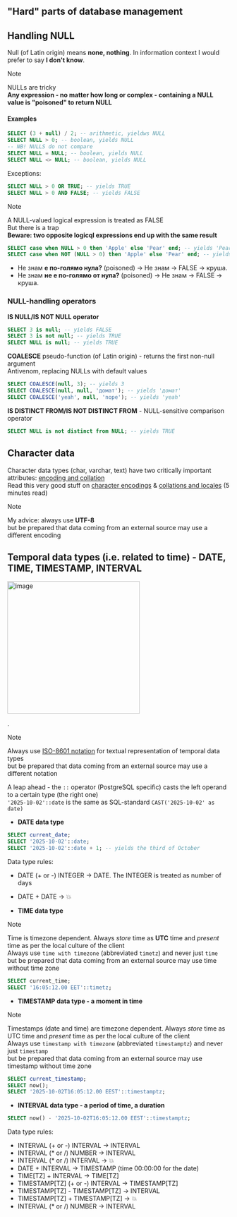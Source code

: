 ## "Hard" parts of database management
## Handling NULL

Null (of Latin origin) means **none, nothing**. In information context I would prefer to say **I don't know**.
> [!NOTE]  
> NULLs are tricky  
> **Any expression - no matter how long or complex - containing a NULL value is "poisoned" to return NULL**
#### Examples  
```sql
SELECT (3 + null) / 2; -- arithmetic, yieldws NULL
SELECT NULL > 0; -- boolean, yields NULL
-- NB! NULLS do not compare
SELECT NULL = NULL; -- boolean, yields NULL
SELECT NULL <> NULL; -- boolean, yields NULL
```
Exceptions:
```sql
SELECT NULL > 0 OR TRUE; -- yields TRUE
SELECT NULL > 0 AND FALSE; -- yields FALSE
```
> [!NOTE]  
> A NULL-valued logical expression is treated as FALSE  
> But there is a trap  
> **Beware: two opposite logicql expressions end up with the same result**
```sql
SELECT case when NULL > 0 then 'Apple' else 'Pear' end; -- yields 'Pear'
SELECT case when NOT (NULL > 0) then 'Apple' else 'Pear' end; -- yields 'Pear'
```
* Не знам **е по-голямо нула?** (poisoned) -> Не знам -> FALSE -> круша.
* Не знам **не е по-голямо от нула?** (poisoned) -> Не знам -> FALSE -> круша.

### NULL-handling operators
**IS NULL/IS NOT NULL operator**
```sql
SELECT 3 is null; -- yields FALSE
SELECT 3 is not null; -- yields TRUE
SELECT NULL is null; -- yields TRUE
```
**COALESCE** pseudo-function (of Latin origin) - returns the first non-null argument  
Antivenom, replacing NULLs with default values
```sql
SELECT COALESCE(null, 3); -- yields 3
SELECT COALESCE(null, null, 'домат'); -- yields 'домат'
SELECT COALESCE('yeah', null, 'nope'); -- yields 'yeah'
```
**IS DISTINCT FROM/IS NOT DISTINCT FROM** - NULL-sensitive comparison operator
```sql
SELECT NULL is not distinct from NULL; -- yields TRUE
```
## Character data
Character data types (char, varchar, text) have two critically important attributes: [encoding and collation](https://www.postgresql.org/docs/current/multibyte.html#MULTIBYTE)   
Read this very good stuff on [character encodings](https://thebuild.com/blog/2024/10/27/speaking-in-tongues-postgresql-and-character-encodings/) & [collations and locales](https://thebuild.com/blog/2024/10/25/postgresql-collations-1-gentlemen-this-is-a-football/) (5 minutes read)  
> [!NOTE]  
> My advice: always use **UTF-8**  
> but be prepared that data coming from an external source may use a different encoding  
  
## Temporal data types (i.e. related to time) - DATE, TIME, TIMESTAMP, INTERVAL
<img width="300" alt="image" src="https://github.com/user-attachments/assets/c9be2033-5eb9-4a0c-88ee-9abbf7d73565" />  
  
.  
> [!NOTE]  
> Always use [ISO-8601 notation](https://en.wikipedia.org/wiki/ISO_8601) for textual representation of temporal data types  
> but be prepared that data coming from an external source may use a different notation  

A leap ahead - the `::` operator (PostgreSQL specific) casts the left operand to a certain type (the right one)  
`'2025-10-02'::date` is the same as SQL-standard `CAST('2025-10-02' as date)`

* **DATE data type**
```sql
SELECT current_date;
SELECT '2025-10-02'::date;
SELECT '2025-10-02'::date + 1; -- yields the third of October
```
Data type rules:
* DATE (+ or -) INTEGER -> DATE. The INTEGER is treated as number of days
* DATE + DATE -> :boom:

  
* **TIME data type**  
> [!NOTE]  
> Time is timezone dependent. Always *store* time as **UTC** time and *present* time as per the local culture of the client  
> Always use `time with timezone` (abbreviated `timetz`) and never just `time`  
> but be prepared that data coming from an external source may use time without time zone 
```sql
SELECT current_time;
SELECT '16:05:12.00 EET'::timetz;
```

* **TIMESTAMP data type - a moment in time**
> [!NOTE]  
> Timestamps (date and time) are timezone dependent. Always *store* time as UTC time and *present* time as per the local culture of the client  
> Always use `timestamp with timezone` (abbreviated `timestamptz`) and never just `timestamp`  
> but be prepared that data coming from an external source may use timestamp without time zone
```sql
SELECT current_timestamp;
SELECT now();
SELECT '2025-10-02T16:05:12.00 EEST'::timestamptz;
```

* **INTERVAL data type - a period of time, a duration**
```sql
SELECT now() - '2025-10-02T16:05:12.00 EEST'::timestamptz;
```
Data type rules:
* INTERVAL (+ or -) INTERVAL -> INTERVAL
* INTERVAL (* or /) NUMBER -> INTERVAL
* INTERVAL (* or /) INTERVAL -> :boom:
* DATE + INTERVAL -> TIMESTAMP (time 00:00:00 for the date)
* TIME[TZ] + INTERVAL -> TIME[TZ]
* TIMESTAMP[TZ] (+ or -) INTERVAL -> TIMESTAMP[TZ]
* TIMESTAMP[TZ] - TIMESTAMP[TZ] -> INTERVAL
* TIMESTAMP[TZ] + TIMESTAMP[TZ] -> :boom:
* INTERVAL (* or /) NUMBER -> INTERVAL

